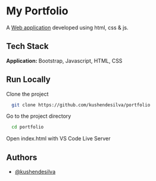 # My Portfolio

A [Web application](https://dsilva.tech) developed using html, css & js.

## Tech Stack

**Application:** Bootstrap, Javascript, HTML, CSS

## Run Locally

Clone the project

```bash
  git clone https://github.com/kushendesilva/portfolio
```

Go to the project directory

```bash
  cd portfolio
```

Open index.html with VS Code Live Server

## Authors

- [@kushendesilva](https://www.github.com/kushendesilva)
